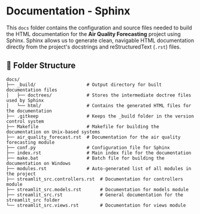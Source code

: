 # Documentation - Sphinx

This `docs` folder contains the configuration and source files needed to build the HTML documentation for the **Air Quality Forecasting** project using Sphinx. Sphinx allows us to generate clean, navigable HTML documentation directly from the project's docstrings and reStructuredText (`.rst`) files.

## 📂 Folder Structure

```plaintext
docs/
├── _build/                   # Output directory for built documentation files
│   ├── doctrees/             # Stores the intermediate doctree files used by Sphinx
│   └── html/                 # Contains the generated HTML files for the documentation
├── .gitkeep                  # Keeps the _build folder in the version control system
├── Makefile                  # Makefile for building the documentation on Unix-based systems
├── air_quality_forecast.rst  # Documentation for the air quality forecasting module
├── conf.py                   # Configuration file for Sphinx
├── index.rst                 # Main index file for the documentation
├── make.bat                  # Batch file for building the documentation on Windows
├── modules.rst               # Auto-generated list of all modules in the project
├── streamlit_src.controllers.rst  # Documentation for controllers module
├── streamlit_src.models.rst       # Documentation for models module
├── streamlit_src.rst              # General documentation for the streamlit_src folder
└── streamlit_src.views.rst        # Documentation for views module
